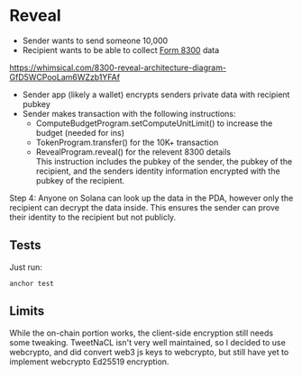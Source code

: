 # Reveal

- Sender wants to send someone 10,000
- Recipient wants to be able to collect [Form 8300](https://www.irs.gov/pub/irs-pdf/f8300.pdf) data

https://whimsical.com/8300-reveal-architecture-diagram-GfD5WCPooLam6WZzb1YFAf

- Sender app (likely a wallet) encrypts senders private data with recipient pubkey
- Sender makes transaction with the following instructions:
  - ComputeBudgetProgram.setComputeUnitLimit() to increase the budget (needed for ins)
  - TokenProgram.transfer() for the 10K+ transaction
  - RevealProgram.reveal() for the relevent 8300 details  
    This instruction includes the pubkey of the sender, the pubkey of the recipient, and the senders identity information encrypted with the pubkey of the recipient.

Step 4: Anyone on Solana can look up the data in the PDA, however only the recipient can decrypt the data inside. This ensures the sender can prove their identity to the recipient but not publicly.

## Tests

Just run:

```
anchor test
```

## Limits

While the on-chain portion works, the client-side encryption still needs some tweaking.
TweetNaCL isn't very well maintained, so I decided to use webcrypto, and did convert web3 js keys to webcrypto,
but still have yet to implement webcrypto Ed25519 encryption.
